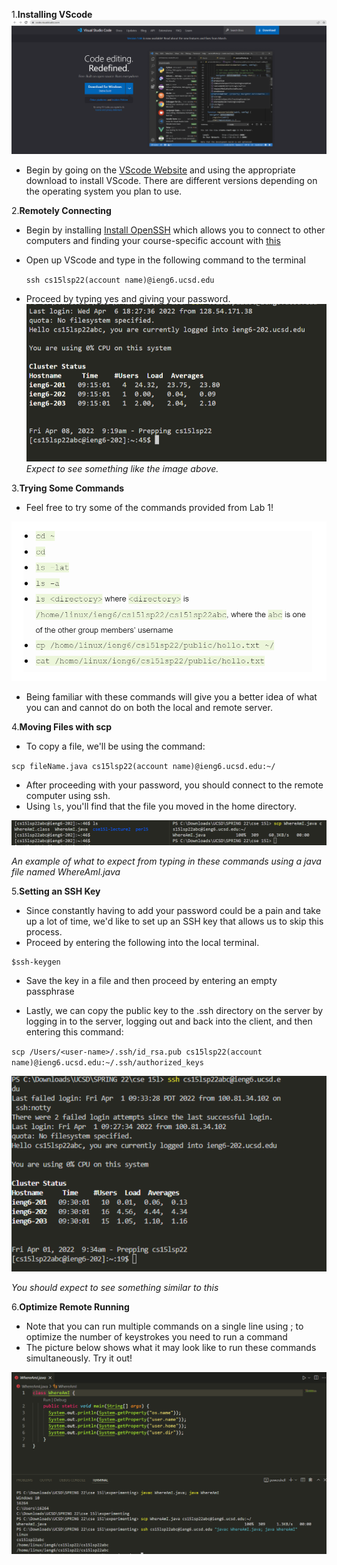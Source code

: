 
1.**Installing VScode**
![Image](labreport1step1.PNG)

* Begin by going on the [VScode Website](https://code.visualstudio.com/) and using the appropriate download to install VScode. There are different versions depending on the operating system you plan to use.


2.**Remotely Connecting**

* Begin by installing [Install OpenSSH](https://docs.microsoft.com/en-us/windows-server/administration/openssh/openssh_install_firstuse) which allows you to connect to other computers and finding your course-specific account with [this](https://sdacs.ucsd.edu/~icc/index.php)
* Open up VScode and type in the following command to the terminal

    `ssh cs15lsp22(account name)@ieng6.ucsd.edu`
* Proceed by typing yes and giving your password.
![Image](labreport1step2.PNG)
*Expect to see something like the image above.*

3.**Trying Some Commands**
* Feel free to try some of the commands provided from Lab 1!

![Image](labreport1step3.PNG)
* Being familiar with these commands will give you a better idea of what you can and cannot do on both the local and remote server.

4.**Moving Files with scp**
* To copy a file, we'll be using the command:

`scp fileName.java cs15lsp22(account name)@ieng6.ucsd.edu:~/`

* After proceeding with your password, you should connect to the remote computer using ssh.
* Using `ls`, you'll find that the file you moved in the home directory.

![Image](labreport1step4.PNG)

*An example of what to expect from typing in these commands using a java file named WhereAmI.java*

5.**Setting an SSH Key**
* Since constantly having to add your password could be a pain and take up a lot of time, we'd like to set up an SSH key that allows us to skip this process.
* Proceed by entering the following into the local terminal.
```
$ssh-keygen
```
* Save the key in a file and then proceed by entering an empty passphrase

* Lastly, we can copy the public key to the .ssh directory on the server by logging in to the server, logging out and back into the client, and then entering this command:

`scp /Users/<user-name>/.ssh/id_rsa.pub cs15lsp22(account name)@ieng6.ucsd.edu:~/.ssh/authorized_keys`

![Image](labreport1step5.PNG)

*You should expect to see something similar to this*

6.**Optimize Remote Running**

* Note that you can run multiple commands on a single line using ; to optimize the number of keystrokes you need to run a command
* The picture below shows what it may look like to run these commands simultaneously. Try it out!

![Image](labreport1step6.PNG) 